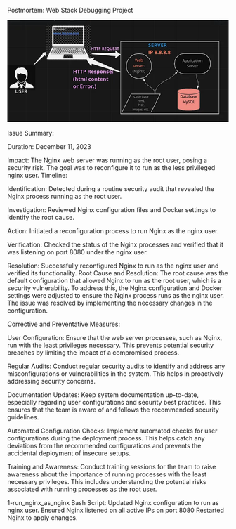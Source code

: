 Postmortem: Web Stack Debugging Project

![my image](./nginx-image.png)

Issue Summary:

Duration: December 11, 2023

Impact: The Nginx web server was running as the root user, posing a security risk. The goal was to reconfigure it to run as the less privileged nginx user.
Timeline:

Identification: Detected during a routine security audit that revealed the Nginx process running as the root user.

Investigation: Reviewed Nginx configuration files and Docker settings to identify the root cause.

Action: Initiated a reconfiguration process to run Nginx as the nginx user.

Verification: Checked the status of the Nginx processes and verified that it was listening on port 8080 under the nginx user.

Resolution: Successfully reconfigured Nginx to run as the nginx user and verified its functionality.
Root Cause and Resolution:
The root cause was the default configuration that allowed Nginx to run as the root user, which is a security vulnerability. To address this, the Nginx configuration and Docker settings were adjusted to ensure the Nginx process runs as the nginx user. The issue was resolved by implementing the necessary changes in the configuration.

Corrective and Preventative Measures:

User Configuration: Ensure that the web server processes, such as Nginx, run with the least privileges necessary. This prevents potential security breaches by limiting the impact of a compromised process.

Regular Audits: Conduct regular security audits to identify and address any misconfigurations or vulnerabilities in the system. This helps in proactively addressing security concerns.

Documentation Updates: Keep system documentation up-to-date, especially regarding user configurations and security best practices. This ensures that the team is aware of and follows the recommended security guidelines.

Automated Configuration Checks: Implement automated checks for user configurations during the deployment process. This helps catch any deviations from the recommended configurations and prevents the accidental deployment of insecure setups.

Training and Awareness: Conduct training sessions for the team to raise awareness about the importance of running processes with the least necessary privileges. This includes understanding the potential risks associated with running processes as the root user.

1-run_nginx_as_nginx Bash Script:
Updated Nginx configuration to run as nginx user.
Ensured Nginx listened on all active IPs on port 8080
Restarted Nginx to apply changes.
